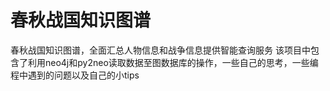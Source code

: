 # 春秋战国知识图谱
春秋战国知识图谱，全面汇总人物信息和战争信息提供智能查询服务
该项目中包含了利用neo4j和py2neo读取数据至图数据库的操作，一些自己的思考，一些编程中遇到的问题以及自己的小tips
